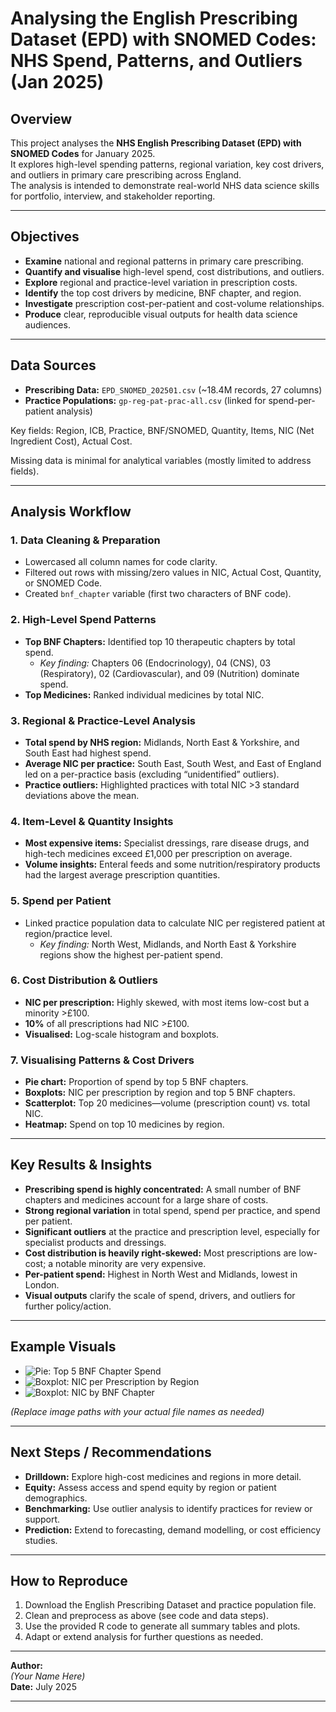 # Analysing the English Prescribing Dataset (EPD) with SNOMED Codes: NHS Spend, Patterns, and Outliers (Jan 2025)

## Overview

This project analyses the **NHS English Prescribing Dataset (EPD) with SNOMED Codes** for January 2025.  
It explores high-level spending patterns, regional variation, key cost drivers, and outliers in primary care prescribing across England.  
The analysis is intended to demonstrate real-world NHS data science skills for portfolio, interview, and stakeholder reporting.

---

## Objectives

- **Examine** national and regional patterns in primary care prescribing.
- **Quantify and visualise** high-level spend, cost distributions, and outliers.
- **Explore** regional and practice-level variation in prescription costs.
- **Identify** the top cost drivers by medicine, BNF chapter, and region.
- **Investigate** prescription cost-per-patient and cost-volume relationships.
- **Produce** clear, reproducible visual outputs for health data science audiences.

---

## Data Sources

- **Prescribing Data:** `EPD_SNOMED_202501.csv` (~18.4M records, 27 columns)
- **Practice Populations:** `gp-reg-pat-prac-all.csv` (linked for spend-per-patient analysis)

Key fields: Region, ICB, Practice, BNF/SNOMED, Quantity, Items, NIC (Net Ingredient Cost), Actual Cost.

Missing data is minimal for analytical variables (mostly limited to address fields).

---

## Analysis Workflow

### 1. Data Cleaning & Preparation
- Lowercased all column names for code clarity.
- Filtered out rows with missing/zero values in NIC, Actual Cost, Quantity, or SNOMED Code.
- Created `bnf_chapter` variable (first two characters of BNF code).

### 2. High-Level Spend Patterns
- **Top BNF Chapters:** Identified top 10 therapeutic chapters by total spend.
    - _Key finding:_ Chapters 06 (Endocrinology), 04 (CNS), 03 (Respiratory), 02 (Cardiovascular), and 09 (Nutrition) dominate spend.
- **Top Medicines:** Ranked individual medicines by total NIC.

### 3. Regional & Practice-Level Analysis
- **Total spend by NHS region:** Midlands, North East & Yorkshire, and South East had highest spend.
- **Average NIC per practice:** South East, South West, and East of England led on a per-practice basis (excluding “unidentified” outliers).
- **Practice outliers:** Highlighted practices with total NIC >3 standard deviations above the mean.

### 4. Item-Level & Quantity Insights
- **Most expensive items:** Specialist dressings, rare disease drugs, and high-tech medicines exceed £1,000 per prescription on average.
- **Volume insights:** Enteral feeds and some nutrition/respiratory products had the largest average prescription quantities.

### 5. Spend per Patient
- Linked practice population data to calculate NIC per registered patient at region/practice level.
    - _Key finding:_ North West, Midlands, and North East & Yorkshire regions show the highest per-patient spend.

### 6. Cost Distribution & Outliers
- **NIC per prescription:** Highly skewed, with most items low-cost but a minority >£100.
- **10%** of all prescriptions had NIC >£100.
- **Visualised:** Log-scale histogram and boxplots.

### 7. Visualising Patterns & Cost Drivers
- **Pie chart:** Proportion of spend by top 5 BNF chapters.
- **Boxplots:** NIC per prescription by region and top 5 BNF chapters.
- **Scatterplot:** Top 20 medicines—volume (prescription count) vs. total NIC.
- **Heatmap:** Spend on top 10 medicines by region.

---

## Key Results & Insights

- **Prescribing spend is highly concentrated:** A small number of BNF chapters and medicines account for a large share of costs.
- **Strong regional variation** in total spend, spend per practice, and spend per patient.
- **Significant outliers** at the practice and prescription level, especially for specialist products and dressings.
- **Cost distribution is heavily right-skewed:** Most prescriptions are low-cost; a notable minority are very expensive.
- **Per-patient spend:** Highest in North West and Midlands, lowest in London.
- **Visual outputs** clarify the scale of spend, drivers, and outliers for further policy/action.

---

## Example Visuals

- ![Pie: Top 5 BNF Chapter Spend](./top5_bnf_chapter_pie.png)
- ![Boxplot: NIC per Prescription by Region](./nic_by_region_boxplot.png)
- ![Boxplot: NIC by BNF Chapter](./nic_by_bnf_boxplot.png)

*(Replace image paths with your actual file names as needed)*

---

## Next Steps / Recommendations

- **Drilldown:** Explore high-cost medicines and regions in more detail.
- **Equity:** Assess access and spend equity by region or patient demographics.
- **Benchmarking:** Use outlier analysis to identify practices for review or support.
- **Prediction:** Extend to forecasting, demand modelling, or cost efficiency studies.

---

## How to Reproduce

1. Download the English Prescribing Dataset and practice population file.
2. Clean and preprocess as above (see code and data steps).
3. Use the provided R code to generate all summary tables and plots.
4. Adapt or extend analysis for further questions as needed.

---

**Author:**  
*(Your Name Here)*  
**Date:** July 2025

---
